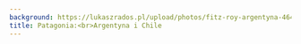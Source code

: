 ```yaml
---
background: https://lukaszrados.pl/upload/photos/fitz-roy-argentyna-464.jpg
title: Patagonia:<br>Argentyna i Chile
---
```

